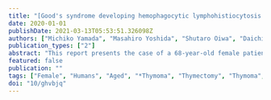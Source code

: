 ```yaml
---
title: "[Good's syndrome developing hemophagocytic lymphohistiocytosis following thymectomy]."
date: 2020-01-01
publishDate: 2021-03-13T05:53:51.326098Z
authors: ["Michiko Yamada", "Masahiro Yoshida", "Shutaro Oiwa", "Daichi Watanabe", "Junya Saga", "Shota Yamada", "Michihiro Ono", "Tomoyuki Abe", "Shigeyuki Fujii", "Masahiro Maeda", "Miri Fujita", "Satoshi Iyama", "Junji Kato"]
publication_types: ["2"]
abstract: "This report presents the case of a 68-year-old female patient previously diagnosed with thymoma by her local doctor. She was referred to our hospital for surgery, and  the thymoma was removed and diagnosed as a World Health Organization (WHO)  classification type AB thymoma. After surgery, she experienced general malaise, a  loss of appetite, and weight loss, so she visited our hospital in May 2019. A blood  test showed hypogammaglobulinemia and low B lymphocytes. A bone marrow examination  revealed no morphological abnormalities. Flow cytometric analysis indicated a marked  decrease in both the B cell-related surface markers CD19 and CD20 and the T  cell-related surface marker CD4, and the CD4/CD8 ratio was also low. She was  diagnosed with Good's syndrome, and immunoglobulin replacement therapy was  administered. She subsequently developed hemophagocytic lymphohistiocytosis (HLH)  due to infection and was treated according to the HLH2004 protocol, but she finally  succumbed to multiple organ damage as a result of sepsis. Given that Good's syndrome  is associated with both humoral and cellular immune dysfunctions, affected patients  tend to develop severe infections and have a poor prognosis. In such cases, early  detection, regular immunoglobulin replacement therapy, and infection prevention  therapies are important."
featured: false
publication: ""
tags: ["Female", "Humans", "Aged", "*Thymoma", "Thymectomy", "Thymoma", "*Agammaglobulinemia", "*Lymphohistiocytosis", "Hemophagocytic", "*Thymus Neoplasms", "Good’s syndrome", "Hemophagocytic lyphohistiocytosis", "Hypogammaglobulinemia"]
doi: "10/ghvbjq"
---
```



